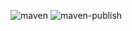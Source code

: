 ![maven](https://github.com/oiltea/actions/workflows/maven.yml/badge.svg)
![maven-publish](https://github.com/oiltea/actions/workflows/maven-publish.yml/badge.svg)